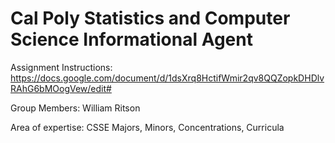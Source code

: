 # Cal Poly Statistics and Computer Science Informational Agent

Assignment Instructions: https://docs.google.com/document/d/1dsXrq8HctifWmir2qv8QQZopkDHDlvRAhG6bMOogVew/edit#

Group Members: William Ritson

Area of expertise: CSSE Majors, Minors, Concentrations, Curricula
